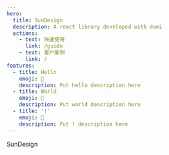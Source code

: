 ```yaml
---
hero:
  title: SunDesign
  description: A react library developed with dumi
  actions:
    - text: 快速使用
      link: /guide
    - text: 客户案例
      link: /
features:
  - title: Hello
    emoji: 💎
    description: Put hello description here
  - title: World
    emoji: 🌈
    description: Put world description here
  - title: '!'
    emoji: 🚀
    description: Put ! description here
---
```


SunDesign
